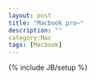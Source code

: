 ```yaml
---
layout: post
title: "Macbook pro~"
description: ""
category:Mac
tags: [Macbook]
---
```

{% include JB/setup %}

